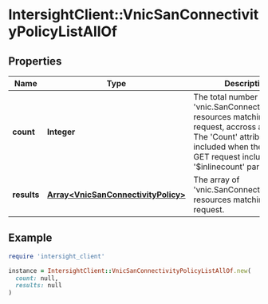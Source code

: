 # IntersightClient::VnicSanConnectivityPolicyListAllOf

## Properties

| Name | Type | Description | Notes |
| ---- | ---- | ----------- | ----- |
| **count** | **Integer** | The total number of &#39;vnic.SanConnectivityPolicy&#39; resources matching the request, accross all pages. The &#39;Count&#39; attribute is included when the HTTP GET request includes the &#39;$inlinecount&#39; parameter. | [optional] |
| **results** | [**Array&lt;VnicSanConnectivityPolicy&gt;**](VnicSanConnectivityPolicy.md) | The array of &#39;vnic.SanConnectivityPolicy&#39; resources matching the request. | [optional] |

## Example

```ruby
require 'intersight_client'

instance = IntersightClient::VnicSanConnectivityPolicyListAllOf.new(
  count: null,
  results: null
)
```

